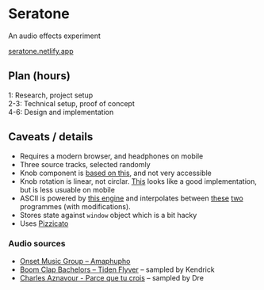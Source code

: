 # Seratone

An audio effects experiment

[seratone.netlify.app](https://seratone.netlify.app/)

## Plan (hours)

1: Research, project setup  
2-3: Technical setup, proof of concept  
4-6: Design and implementation

## Caveats / details

- Requires a modern browser, and headphones on mobile
- Three source tracks, selected randomly
- Knob component is [based on this](https://svelte.dev/repl/fde0668b207045fa992fc04941b9508d?version=3.29.6), and not very accessible
- Knob rotation is linear, not circlar. [This](https://denilson.sa.nom.br/html5-knob/) looks like a good implementation, but is less usuable on mobile
- ASCII is powered by [this engine](https://play.ertdfgcvb.xyz/abc.html) and interpolates between [these](https://play.ertdfgcvb.xyz/#/src/sdf/circle) [two](https://play.ertdfgcvb.xyz/#/src/demos/plasma) programmes (with modifications).
- Stores state against `window` object which is a bit hacky
- Uses [Pizzicato](http://alemangui.github.io/pizzicato/)

### Audio sources

- [Onset Music Group – Amaphupho](https://www.youtube.com/watch?v=01gL7Jz5kPI)
- [Boom Clap Bachelors – Tiden Flyver](https://www.youtube.com/watch?v=ZrHNIRLh-ps) – sampled by Kendrick
- [Charles Aznavour - Parce que tu crois](https://www.youtube.com/watch?v=28nMw4zmdKE) – sampled by Dre

